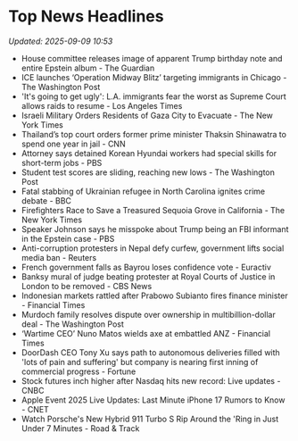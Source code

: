 # Top News Headlines

_Updated: 2025-09-09 10:53_

- House committee releases image of apparent Trump birthday note and entire Epstein album - The Guardian
- ICE launches ‘Operation Midway Blitz’ targeting immigrants in Chicago - The Washington Post
- 'It's going to get ugly': L.A. immigrants fear the worst as Supreme Court allows raids to resume - Los Angeles Times
- Israeli Military Orders Residents of Gaza City to Evacuate - The New York Times
- Thailand’s top court orders former prime minister Thaksin Shinawatra to spend one year in jail - CNN
- Attorney says detained Korean Hyundai workers had special skills for short-term jobs - PBS
- Student test scores are sliding, reaching new lows - The Washington Post
- Fatal stabbing of Ukrainian refugee in North Carolina ignites crime debate - BBC
- Firefighters Race to Save a Treasured Sequoia Grove in California - The New York Times
- Speaker Johnson says he misspoke about Trump being an FBI informant in the Epstein case - PBS
- Anti-corruption protesters in Nepal defy curfew, government lifts social media ban - Reuters
- French government falls as Bayrou loses confidence vote - Euractiv
- Banksy mural of judge beating protester at Royal Courts of Justice in London to be removed - CBS News
- Indonesian markets rattled after Prabowo Subianto fires finance minister - Financial Times
- Murdoch family resolves dispute over ownership in multibillion-dollar deal - The Washington Post
- ‘Wartime CEO’ Nuno Matos wields axe at embattled ANZ - Financial Times
- DoorDash CEO Tony Xu says path to autonomous deliveries filled with 'lots of pain and suffering' but company is nearing first inning of commercial progress - Fortune
- Stock futures inch higher after Nasdaq hits new record: Live updates - CNBC
- Apple Event 2025 Live Updates: Last Minute iPhone 17 Rumors to Know - CNET
- Watch Porsche's New Hybrid 911 Turbo S Rip Around the 'Ring in Just Under 7 Minutes - Road & Track